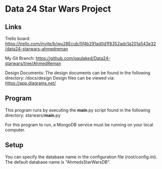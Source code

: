 # Data 24 Star Wars Project

## Links

Trello board: 
https://trello.com/invite/b/wu28Ecub/5f4b291ad0d1f8352adc1a201a543e32/data24-starwars-ahmedreman

My Git Branch:
https://github.com/paulaked/Data24-starwars/tree/AhmedReman

Design Documents:
The design documents can be found in the following directory:
/docs/design
Design files can be viewed via: https://app.diagrams.net/

## Program
This program runs by executing the __main__.py script found in the following directory:
starwars/__main__.py

For this program to run, a MongoDB service must be running on your local computer.

## Setup
You can specify the database name in the configuration file (root/config.ini). The default database name is "AhmedsStarWarsDB".